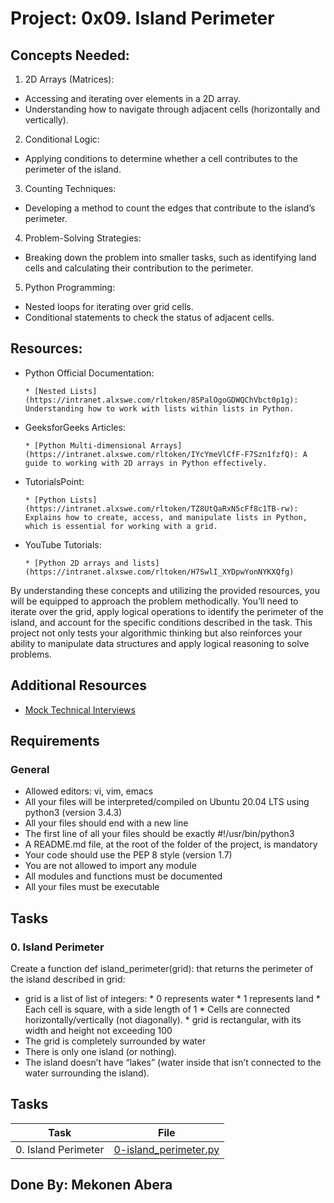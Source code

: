 # Project: 0x09. Island Perimeter

## Concepts Needed:

1. 2D Arrays (Matrices):
* Accessing and iterating over elements in a 2D array.
* Understanding how to navigate through adjacent cells (horizontally and vertically).

2. Conditional Logic:
* Applying conditions to determine whether a cell contributes to the perimeter of the island.

3. Counting Techniques:
* Developing a method to count the edges that contribute to the island’s perimeter.

4. Problem-Solving Strategies:
* Breaking down the problem into smaller tasks, such as identifying land cells and calculating their contribution to the perimeter.

5. Python Programming:
* Nested loops for iterating over grid cells.
* Conditional statements to check the status of adjacent cells.

## Resources:
* Python Official Documentation:

      * [Nested Lists](https://intranet.alxswe.com/rltoken/8SPalOgoGDWQChVbct0p1g): Understanding how to work with lists within lists in Python.
* GeeksforGeeks Articles:

      * [Python Multi-dimensional Arrays](https://intranet.alxswe.com/rltoken/IYcYmeVlCfF-F7Szn1fzfQ): A guide to working with 2D arrays in Python effectively.
* TutorialsPoint:

      * [Python Lists](https://intranet.alxswe.com/rltoken/TZ8UtQaRxN5cFf8c1TB-rw): Explains how to create, access, and manipulate lists in Python, which is essential for working with a grid.
* YouTube Tutorials:

      * [Python 2D arrays and lists](https://intranet.alxswe.com/rltoken/H7SwlI_XYDpwYonNYKXQfg)

By understanding these concepts and utilizing the provided resources, you will be equipped to approach the problem methodically. You’ll need to iterate over the grid, apply logical operations to identify the perimeter of the island, and account for the specific conditions described in the task. This project not only tests your algorithmic thinking but also reinforces your ability to manipulate data structures and apply logical reasoning to solve problems.

## Additional Resources
* [Mock Technical Interviews](https://intranet.alxswe.com/rltoken/9ZYjQgC9HvOLZiHxmgd89Q)

## Requirements
### General

* Allowed editors: vi, vim, emacs
* All your files will be interpreted/compiled on Ubuntu 20.04 LTS using python3 (version 3.4.3)
* All your files should end with a new line
* The first line of all your files should be exactly #!/usr/bin/python3
* A README.md file, at the root of the folder of the project, is mandatory
* Your code should use the PEP 8 style (version 1.7)
* You are not allowed to import any module
* All modules and functions must be documented
* All your files must be executable

## Tasks
### 0. Island Perimeter

Create a function def island_perimeter(grid): that returns the perimeter of the island described in grid:

* grid is a list of list of integers:
      * 0 represents water
      * 1 represents land
      * Each cell is square, with a side length of 1
      * Cells are connected horizontally/vertically (not diagonally).
      * grid is rectangular, with its width and height not exceeding 100
* The grid is completely surrounded by water
* There is only one island (or nothing).
* The island doesn’t have “lakes” (water inside that isn’t connected to the water surrounding the island).

## Tasks

| Task | File |
| ---- | ---- |
| 0. Island Perimeter | [0-island_perimeter.py](./0-island_perimeter.py) |

## Done By: Mekonen Abera

